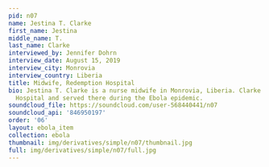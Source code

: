 ```yaml
---
pid: n07
name: Jestina T. Clarke
first_name: Jestina
middle_name: T.
last_name: Clarke
interviewed_by: Jennifer Dohrn
interview_date: August 15, 2019
interview_city: Monrovia
interview_country: Liberia
title: Midwife, Redemption Hospital
bio: Jestina T. Clarke is a nurse midwife in Monrovia, Liberia. Clarke works at Redemption
  Hospital and served there during the Ebola epidemic.
soundcloud_file: https://soundcloud.com/user-568440441/n07
soundcloud_api: '846950197'
order: '06'
layout: ebola_item
collection: ebola
thumbnail: img/derivatives/simple/n07/thumbnail.jpg
full: img/derivatives/simple/n07/full.jpg
---
```

